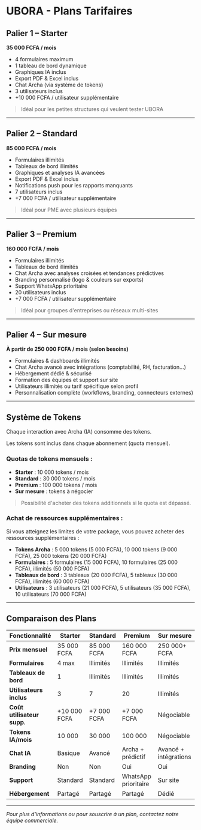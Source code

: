 # UBORA - Plans Tarifaires

## Palier 1 – Starter
**35 000 FCFA / mois**

- 4 formulaires maximum
- 1 tableau de bord dynamique
- Graphiques IA inclus
- Export PDF & Excel inclus
- Chat Archa (via système de tokens)
- 3 utilisateurs inclus
- +10 000 FCFA / utilisateur supplémentaire

> Idéal pour les petites structures qui veulent tester UBORA

---

## Palier 2 – Standard
**85 000 FCFA / mois**

- Formulaires illimités
- Tableaux de bord illimités
- Graphiques et analyses IA avancées
- Export PDF & Excel inclus
- Notifications push pour les rapports manquants
- 7 utilisateurs inclus
- +7 000 FCFA / utilisateur supplémentaire

> Idéal pour PME avec plusieurs équipes

---

## Palier 3 – Premium
**160 000 FCFA / mois**

- Formulaires illimités
- Tableaux de bord illimités
- Chat Archa avec analyses croisées et tendances prédictives
- Branding personnalisé (logo & couleurs sur exports)
- Support WhatsApp prioritaire
- 20 utilisateurs inclus
- +7 000 FCFA / utilisateur supplémentaire

> Idéal pour groupes d'entreprises ou réseaux multi-sites

---

## Palier 4 – Sur mesure
**À partir de 250 000 FCFA / mois (selon besoins)**

- Formulaires & dashboards illimités
- Chat Archa avancé avec intégrations (comptabilité, RH, facturation…)
- Hébergement dédié & sécurisé
- Formation des équipes et support sur site
- Utilisateurs illimités ou tarif spécifique selon profil
- Personnalisation complète (workflows, branding, connecteurs externes)

---

## Système de Tokens

Chaque interaction avec Archa (IA) consomme des tokens.

Les tokens sont inclus dans chaque abonnement (quota mensuel).

### Quotas de tokens mensuels :

- **Starter** : 10 000 tokens / mois
- **Standard** : 30 000 tokens / mois
- **Premium** : 100 000 tokens / mois
- **Sur mesure** : tokens à négocier

> Possibilité d'acheter des tokens additionnels si le quota est dépassé.

### Achat de ressources supplémentaires :

Si vous atteignez les limites de votre package, vous pouvez acheter des ressources supplémentaires :

- **Tokens Archa** : 5 000 tokens (5 000 FCFA), 10 000 tokens (9 000 FCFA), 25 000 tokens (20 000 FCFA)
- **Formulaires** : 5 formulaires (15 000 FCFA), 10 formulaires (25 000 FCFA), illimités (50 000 FCFA)
- **Tableaux de bord** : 3 tableaux (20 000 FCFA), 5 tableaux (30 000 FCFA), illimités (60 000 FCFA)
- **Utilisateurs** : 3 utilisateurs (21 000 FCFA), 5 utilisateurs (35 000 FCFA), 10 utilisateurs (70 000 FCFA)

---

## Comparaison des Plans

| Fonctionnalité | Starter | Standard | Premium | Sur mesure |
|---|---|---|---|---|
| **Prix mensuel** | 35 000 FCFA | 85 000 FCFA | 160 000 FCFA | 250 000+ FCFA |
| **Formulaires** | 4 max | Illimités | Illimités | Illimités |
| **Tableaux de bord** | 1 | Illimités | Illimités | Illimités |
| **Utilisateurs inclus** | 3 | 7 | 20 | Illimités |
| **Coût utilisateur supp.** | +10 000 FCFA | +7 000 FCFA | +7 000 FCFA | Négociable |
| **Tokens IA/mois** | 10 000 | 30 000 | 100 000 | Négociable |
| **Chat IA** | Basique | Avancé | Archa + prédictif | Avancé + intégrations |
| **Branding** | Non | Non | Oui | Oui |
| **Support** | Standard | Standard | WhatsApp prioritaire | Sur site |
| **Hébergement** | Partagé | Partagé | Partagé | Dédié |

---

*Pour plus d'informations ou pour souscrire à un plan, contactez notre équipe commerciale.*
